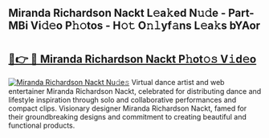 ## Miranda Richardson Nackt L𝚎a𝚔ed N𝚞𝚍e - Part-MBi Vi𝚍𝚎o P𝚑𝚘tos - H𝚘𝚝 O𝚗𝚕yf𝚊ns L𝚎a𝚔s bYAor

# <h2><a href="http://kfba77.oniu.top/?m=Miranda+Richardson+Nackt">🔗👉 🔴 Miranda Richardson Nackt P𝚑ot𝚘𝚜 V𝚒d𝚎o</a></h2>

[![Miranda Richardson Nackt Nu𝚍e𝚜](https://i.imgur.com/0qMVB7G.gif)](http://kfba77.oniu.top/?m=Miranda+Richardson+Nackt)
Virtual dance artist and web entertainer Miranda Richardson Nackt, celebrated for distributing dance and lifestyle inspiration through solo and collaborative performances and compact clips. Visionary designer Miranda Richardson Nackt, famed for their groundbreaking designs and commitment to creating beautiful and functional products.  
